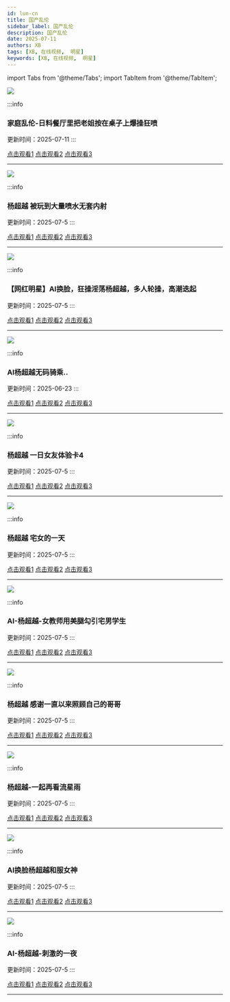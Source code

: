 ```yaml
---
id: lun-cn
title: 国产乱伦
sidebar_label: 国产乱伦
description: 国产乱伦
date: 2025-07-11
authors: XB
tags: [XB, 在线视频,  明星]
keywords: [XB, 在线视频,  明星]
---
```


import Tabs from '@theme/Tabs';
import TabItem from '@theme/TabItem';



![](https://avre00.com/upload/vod/20250711-1/9bcf89bc4328a8ea6402aa1b7a2dd15c.jpg)

:::info
### 家庭乱伦-日料餐厅里把老姐按在桌子上爆操狂喷

更新时间：2025-07-11
:::

<Tabs className="unique-tabs">

  <TabItem value="链接1">
  <a href="https://yutujx.com/?url=https://player.hgplayer00.com/20250709/vjhXPVKF/index.m3u8">点击观看1</a></TabItem>
  <TabItem value="链接2"><a href="https://tools.liumingye.cn/m3u8/#https://player.hgplayer00.com/20250709/vjhXPVKF/index.m3u8">点击观看2</a></TabItem>
  <TabItem value="链接3"><a href="https://www.m3u8player.online/embed/m3u8?url=https://player.hgplayer00.com/20250709/vjhXPVKF/index.m3u8">点击观看3</a></TabItem>
</Tabs>

---




![](https://img1.souavzy.info/upload/vod/20250608-1/96ebf065a3a82fc39d23e683b70f2fe3.png)

:::info
### 杨超越 被玩到大量喷水无套内射

更新时间：2025-07-5
:::

<Tabs className="unique-tabs">

  <TabItem value="链接1">
  <a href="https://yutujx.com/?url=https://bf3.qrtuv.com/smv1/202506/07/srpwfyJTVy2/video/index.m3u8">点击观看1</a></TabItem>
  <TabItem value="链接2"><a href="https://tools.liumingye.cn/m3u8/#https://bf3.qrtuv.com/smv1/202506/07/srpwfyJTVy2/video/index.m3u8">点击观看2</a></TabItem>
  <TabItem value="链接3"><a href="https://www.m3u8player.online/embed/m3u8?url=https://bf3.qrtuv.com/smv1/202506/07/srpwfyJTVy2/video/index.m3u8">点击观看3</a></TabItem>
</Tabs>

---

![](https://tuaskbgnekr.com/20230130/M5dgYEM7/1.jpg)

:::info
### 【网红明星】AI换脸，狂操淫荡杨超越，多人轮操，高潮迭起

更新时间：2025-07-5
:::

<Tabs className="unique-tabs">

  <TabItem value="链接1">
  <a href="https://yutujx.com/?url=https://bfaskbwerve.com/20230130/M5dgYEM7/index.m3u8">点击观看1</a></TabItem>
  <TabItem value="链接2"><a href="https://tools.liumingye.cn/m3u8/#https://bfaskbwerve.com/20230130/M5dgYEM7/index.m3u8">点击观看2</a></TabItem>
  <TabItem value="链接3"><a href="https://www.m3u8player.online/embed/m3u8?url=https://bfaskbwerve.com/20230130/M5dgYEM7/index.m3u8">点击观看3</a></TabItem>
</Tabs>

---

![](https://tuaskbgnekr.com/20250530/NGIn9PrI/1.jpg)

:::info
### Al杨超越无码骑乘..

更新时间：2025-06-23
:::

<Tabs className="unique-tabs">

  <TabItem value="链接1">
  <a href="https://yutujx.com/?url=https://bfaskbwerve.com/20250530/NGIn9PrI/index.m3u8">点击观看1</a></TabItem>
  <TabItem value="链接2"><a href="https://tools.liumingye.cn/m3u8/#https://bfaskbwerve.com/20250530/NGIn9PrI/index.m3u8">点击观看2</a></TabItem>
  <TabItem value="链接3"><a href="https://www.m3u8player.online/embed/m3u8?url=https://bfaskbwerve.com/20250530/NGIn9PrI/index.m3u8">点击观看3</a></TabItem>
</Tabs>

---

![](https://tuaskbgnekr.com/20221003/pRTLqx3g/1.jpg)

:::info
### 杨超越 一日女友体验卡4

更新时间：2025-07-5
:::

<Tabs className="unique-tabs">

  <TabItem value="链接1">
  <a href="https://yutujx.com/?url=https://bfaskbwerve.com/20221003/pRTLqx3g/index.m3u8">点击观看1</a></TabItem>
  <TabItem value="链接2"><a href="https://tools.liumingye.cn/m3u8/#https://bfaskbwerve.com/20221003/pRTLqx3g/index.m3u8">点击观看2</a></TabItem>
  <TabItem value="链接3"><a href="https://www.m3u8player.online/embed/m3u8?url=https://bfaskbwerve.com/20221003/pRTLqx3g/index.m3u8">点击观看3</a></TabItem>
</Tabs>

---

![](https://tuaskbgnekr.com/20221003/4qhQMZyw/1.jpg)

:::info
### 杨超越 宅女的一天

更新时间：2025-07-5
:::

<Tabs className="unique-tabs">

  <TabItem value="链接1">
  <a href="https://yutujx.com/?url=https://bfaskbwerve.com/20221003/4qhQMZyw/index.m3u8">点击观看1</a></TabItem>
  <TabItem value="链接2"><a href="https://tools.liumingye.cn/m3u8/#https://bfaskbwerve.com/20221003/4qhQMZyw/index.m3u8">点击观看2</a></TabItem>
  <TabItem value="链接3"><a href="https://www.m3u8player.online/embed/m3u8?url=https://bfaskbwerve.com/20221003/4qhQMZyw/index.m3u8">点击观看3</a></TabItem>
</Tabs>

---

![](https://sbzytpimg1.com:3519/upload/vod/20250503-1/4699cf7195ad7fbcd84b7f03640f17f4.jpg)

:::info
### AI-杨超越-女教师用美腿勾引宅男学生

更新时间：2025-07-5
:::

<Tabs className="unique-tabs">

  <TabItem value="链接1">
  <a href="https://yutujx.com/?url=https://yutubf.lsbbf3.com/20250502/bFyVpCbt/index.m3u8">点击观看1</a></TabItem>
  <TabItem value="链接2"><a href="https://tools.liumingye.cn/m3u8/#https://yutubf.lsbbf3.com/20250502/bFyVpCbt/index.m3u8">点击观看2</a></TabItem>
  <TabItem value="链接3"><a href="https://www.m3u8player.online/embed/m3u8?url=https://yutubf.lsbbf3.com/20250502/bFyVpCbt/index.m3u8">点击观看3</a></TabItem>
</Tabs>

---

![](https://lsbzytp.com:3519/upload/vod/20230915-1/f1afaa65397cecef3a48cff748427546.jpg)

:::info
### 杨超越 感谢一直以来照顾自己的哥哥

更新时间：2025-07-5
:::

<Tabs className="unique-tabs">

  <TabItem value="链接1">
  <a href="https://yutujx.com/?url=https://lsbbf5.com/20230911/OiKhWqdm/index.m3u8">点击观看1</a></TabItem>
  <TabItem value="链接2"><a href="https://tools.liumingye.cn/m3u8/#https://lsbbf5.com/20230911/OiKhWqdm/index.m3u8">点击观看2</a></TabItem>
  <TabItem value="链接3"><a href="https://www.m3u8player.online/embed/m3u8?url=https://lsbbf5.com/20230911/OiKhWqdm/index.m3u8">点击观看3</a></TabItem>
</Tabs>

---


![](https://lsbzytp.com:3519/upload/vod/20230915-1/488f420a805f43cda26406203ff5f787.jpg)

:::info
### 杨超越-一起再看流星雨

更新时间：2025-07-5
:::

<Tabs className="unique-tabs">

  <TabItem value="链接1">
  <a href="https://yutujx.com/?url=https://lsbbf5.com/20230911/01ywXvsx/index.m3u8">点击观看1</a></TabItem>
  <TabItem value="链接2"><a href="https://tools.liumingye.cn/m3u8/#https://lsbbf5.com/20230911/01ywXvsx/index.m3u8">点击观看2</a></TabItem>
  <TabItem value="链接3"><a href="https://www.m3u8player.online/embed/m3u8?url=https://lsbbf5.com/20230911/01ywXvsx/index.m3u8">点击观看3</a></TabItem>
</Tabs>

---


![](https://sbzytpimg1.com:3519/upload/vod/20250512-1/21459c1e57160eecba6882df9689897d.jpg)

:::info
### AI换脸杨超越和服女神

更新时间：2025-07-5
:::

<Tabs className="unique-tabs">

  <TabItem value="链接1">
  <a href="https://yutujx.com/?url=https://yutubf.lsbbf3.com/20250511/OK4nAdan/index.m3u8">点击观看1</a></TabItem>
  <TabItem value="链接2"><a href="https://tools.liumingye.cn/m3u8/#https://yutubf.lsbbf3.com/20250511/OK4nAdan/index.m3u8">点击观看2</a></TabItem>
  <TabItem value="链接3"><a href="https://www.m3u8player.online/embed/m3u8?url=https://yutubf.lsbbf3.com/20250511/OK4nAdan/index.m3u8">点击观看3</a></TabItem>
</Tabs>

---



![](https://sbzytpimg1.com:3519/upload/vod/20250525-1/0ccda6f0d9c01b16848e010bdd23f33c.jpg)

:::info
### AI-杨超越-刺激的一夜

更新时间：2025-07-5
:::

<Tabs className="unique-tabs">

  <TabItem value="链接1">
  <a href="https://yutujx.com/?url=https://yutubf.lsbbf3.com/20250524/J0RKOOiz/index.m3u8">点击观看1</a></TabItem>
  <TabItem value="链接2"><a href="https://tools.liumingye.cn/m3u8/#https://yutubf.lsbbf3.com/20250524/J0RKOOiz/index.m3u8">点击观看2</a></TabItem>
  <TabItem value="链接3"><a href="https://www.m3u8player.online/embed/m3u8?url=https://yutubf.lsbbf3.com/20250524/J0RKOOiz/index.m3u8">点击观看3</a></TabItem>
</Tabs>

---

